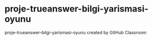# proje-trueanswer-bilgi-yarismasi-oyunu
proje-trueanswer-bilgi-yarismasi-oyunu created by GitHub Classroom
